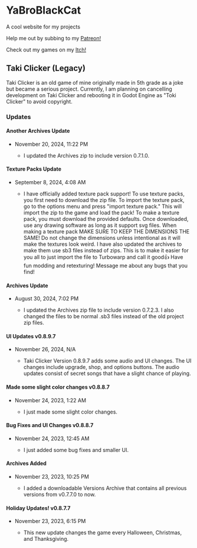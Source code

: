 # YaBroBlackCat
A cool website for my projects

Help me out by subbing to my [Patreon!](https://patreon.com/yabroblackcat)

Check out my games on my [Itch!](https://ycreate.itch.io)

## Taki Clicker (Legacy)
Taki Clicker is an old game of mine originally made in 5th grade as a joke but became a serious project.
Currently, I am planning on cancelling development on Taki Clicker and rebooting it in Godot Engine as "Toki Clicker" to avoid copyright.
### Updates

#### Another Archives Update
 - November 20, 2024, 11:22 PM

   - I updated the Archives zip to include version 0.7.1.0.

#### Texture Packs Update
 - September 8, 2024, 4:08 AM

   - I have officially added texture pack support! To use texture packs, you first need to download the zip file. To import the texture pack, go to the options menu and press "import texture pack." This will import the zip to the game and load the pack!
To make a texture pack, you must download the provided defaults. Once downloaded, use any drawing software as long as it support svg files. When making a texture pack MAKE SURE TO KEEP THE DIMENSIONS THE SAME! Do not change the dimensions unless intentional as it will make the textures look weird.
I have also updated the archives to make them use sb3 files instead of zips. This is to make it easier for you all to just import the file to Turbowarp and call it good👍
Have fun modding and retexturing!
Message me about any bugs that you find!

#### Archives Update
 - ​August 30, 2024, 7:02 PM

   - I updated the Archives zip file to include version 0.7.2.3. I also changed the files to be normal .sb3 files instead of the old project zip files.

#### UI Updates v0.8.9.7
 - November 26, 2024, N/A
   
   - Taki Clicker Version 0.8.9.7 adds some audio and UI changes. The UI changes include upgrade, shop, and options buttons. The audio updates consist of  secret songs that have a slight chance of playing.

#### Made some slight color changes v0.8.8.7
 - November 24, 2023, 1:22 AM

   - I just made some slight color changes.

#### Bug Fixes and UI Changes v0.8.8.7
 - November 24, 2023, 12:45 AM

   - I just added some bug fixes and smaller UI.

#### Archives Added
 - November 23, 2023, 10:25 PM

   - I added a downloadable Versions Archive that contains all previous versions from v0.7.7.0 to now.

#### Holiday Updates! v0.8.7.7
 - November 23, 2023, 6:15 PM

   - This new update changes the game every Halloween, Christmas, and Thanksgiving.

